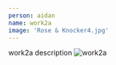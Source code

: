 ```yaml
---
person: aidan
name: work2a
image: 'Rose & Knocker4.jpg'
---
```


work2a description
![work2a](/assets/images/Durham-Columns&Arches.jpg)
